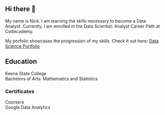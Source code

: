 ## Hi there 👋

<!--
**nclements11/nclements11** is a ✨ _special_ ✨ repository because its `README.md` (this file) appears on your GitHub profile.

Here are some ideas to get you started:

- 🔭 I’m currently working on ...
- 🌱 I’m currently learning ...
- 👯 I’m looking to collaborate on ...
- 🤔 I’m looking for help with ...
- 💬 Ask me about ...
- 📫 How to reach me: ...
- 😄 Pronouns: ...
- ⚡ Fun fact: ...
-->

My name is Nick. I am learning the skills necessary to become a Data Analyst. Currently, I am enrolled in the Data Scientist: Analyst Career Path at Codecademy.

My porfolio showcases the progression of my skills. Check it out here: [Data Science Portfolio](https://github.com/nclements11/Data-Science-Portfolio)

## Education
Keene State College <br>
Bachelors of Arts: Mathematics and Statistics

### Certificates
Coursera <br>
Google Data Analytics
